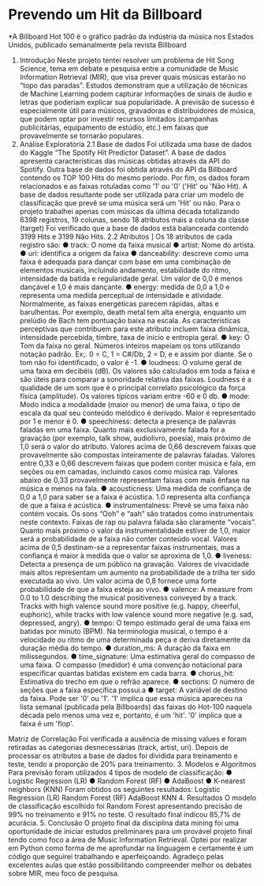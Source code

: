 # Prevendo um Hit da Billboard


*A Billboard Hot 100 é o gráfico padrão da indústria da música nos Estados Unidos, publicado
semanalmente pela revista Billboard

1. Introdução
Neste projeto tentei resolver um problema de Hit Song Science, tema em debate
e pesquisa entre a comunidade de Music Information Retrieval (MIR), que visa
prever quais músicas estarão no “topo das paradas”. Estudos demonstram que a
utilização de técnicas de Machine Learning podem capturar informações de
sinais de áudio e letras que poderiam explicar sua popularidade.
A previsão de sucesso é especialmente útil para músicos, gravadoras e
distribuidores de música, que podem optar por investir recursos limitados
(campanhas publicitárias, equipamento de estúdio, etc.) em faixas que
provavelmente se tornarão populares.
2. Análise Exploratória
2.1 Base de dados
Foi utilizada uma base de dados do Kaggle “The Spotify Hit Predictor Dataset”. A
base de dados apresenta características das músicas obtidas através da API do
Spotify. Outra base de dados foi obtida através do API da Billboard contendo os
TOP 100 Hits do mesmo período. Por fim, os dados foram relacionados e as
faixas rotuladas como '1' ou '0' ('Hit' ou 'Não Hit). A base de dados resultante
pode ser utilizada para criar um modelo de classificação que prevê se uma
música será um 'Hit' ou não.
Para o projeto trabalhei apenas com músicas da última década totalizando 6398
registros, 19 colunas, sendo 18 atributos mais a coluna da classe (target)
Foi verificado que a base de dados está balanceada contendo 3199 Hits e 3199
Não Hits.
2.2 Atributos
]
Os 18 atributos de cada registro são:
● track: O nome da faixa musical
● artist: Nome do artista.
● url: identifica a origem da faixa
● danceability: descreve como uma faixa é adequada para dançar com base em uma
combinação de elementos musicais, incluindo andamento, estabilidade do ritmo,
intensidade da batida e regularidade geral. Um valor de 0,0 é menos dançável e 1,0 é
mais dançante.
● energy: medida de 0,0 a 1,0 e representa uma medida perceptual de intensidade e
atividade. Normalmente, as faixas energéticas parecem rápidas, altas e barulhentas.
Por exemplo, death metal tem alta energia, enquanto um prelúdio de Bach tem
pontuação baixa na escala. As características perceptivas que contribuem para este
atributo incluem faixa dinâmica, intensidade percebida, timbre, taxa de início e entropia
geral.
● key: O Tom da faixa no geral. Números inteiros mapeiam os tons utilizando notação
padrão. Ex\;. 0 = C, 1 = C#/Db, 2 = D, e e assim por diante. Se o tom não foi
identificado, o valor é -1.
● loudness: O volume geral de uma faixa em decibéis (dB). Os valores são calculados
em toda a faixa e são úteis para comparar a sonoridade relativa das faixas. Loudness é
a qualidade de um som que é o principal correlato psicológico da força física
(amplitude). Os valores típicos variam entre -60 e 0 db.
● mode: Modo indica a modalidade (maior ou menor) de uma faixa, o tipo de escala da
qual seu conteúdo melódico é derivado. Maior é representado por 1 e menor é 0.
● speechiness: detecta a presença de palavras faladas em uma faixa. Quanto mais
exclusivamente falada for a gravação (por exemplo, talk show, audiolivro, poesia), mais
próximo de 1,0 será o valor do atributo. Valores acima de 0,66 descrevem faixas que
provavelmente são compostas inteiramente de palavras faladas. Valores entre 0,33 e
0,66 descrevem faixas que podem conter música e fala, em seções ou em camadas,
incluindo casos como música rap. Valores abaixo de 0,33 provavelmente representam
faixas com mais ênfase na música e menos na fala.
● acousticness: Uma medida de confiança de 0,0 a 1,0 para saber se a faixa é acústica.
1.0 representa alta confiança de que a faixa é acústica.
● instrumentalness: Prevê se uma faixa não contém vocais. Os sons “Ooh” e “aah” são
tratados como instrumentais neste contexto. Faixas de rap ou palavra falada são
claramente “vocais”. Quanto mais próximo o valor da instrumentalidade estiver de 1,0,
maior será a probabilidade de a faixa não conter conteúdo vocal. Valores acima de 0,5
destinam-se a representar faixas instrumentais, mas a confiança é maior à medida que
o valor se aproxima de 1,0.
● liveness: Detecta a presença de um público na gravação. Valores de vivacidade mais
altos representam um aumento na probabilidade de a trilha ter sido executada ao vivo.
Um valor acima de 0,8 fornece uma forte probabilidade de que a faixa esteja ao vivo.
● valence: A measure from 0.0 to 1.0 describing the musical positiveness conveyed by a
track. Tracks with high valence sound more positive (e.g. happy, cheerful, euphoric),
while tracks with low valence sound more negative (e.g. sad, depressed, angry).
● tempo: O tempo estimado geral de uma faixa em batidas por minuto (BPM). Na
terminologia musical, o tempo é a velocidade ou ritmo de uma determinada peça e
deriva diretamente da duração média do tempo.
● duration_ms: A duração da faixa em milissegundos.
● time_signature: Uma estimativa geral do compasso de uma faixa. O compasso
(medidor) é uma convenção notacional para especificar quantas batidas existem em
cada barra.
● chorus_hit: Estimativa do trecho em que o refrão aparece.
● sections: O número de seções que a faixa específica possui.a
● target: A variável de destino da faixa. Pode ser '0' ou '1'. '1' implica que essa música
apareceu na lista semanal (publicada pela Billboards) das faixas do Hot-100 naquela
década pelo menos uma vez e, portanto, é um 'hit'. '0' implica que a faixa é um 'flop'.


Matriz de Correlação
Foi verificada a ausência de missing values e foram retiradas as categorias
desnecessárias (track, artist, uri). Depois de processar os atributos a base de
dados foi dividida para treinamento e teste, tendo a proporção de 20% para
treinamento.
3. Modelos e Algoritmos
Para previsão foram utilizados 4 tipos de modelo de classificação:
● Logistic Regression (LR)
● Random Forest (RF)
● AdaBoost
● K-nearest neighbors (KNN)
Foram obtidos os seguintes resultados:
Logistic Regression (LR)
Random Forest (RF)
AdaBoost
KNN
4. Resultados
O modelo de classificação escolhido foi Random Forest apresentando precisão
de 99% no treinamento e 91% no teste. O resultado final indicou 85,7% de
acurácia.
5. Conclusão
O projeto final da disciplina data mining foi uma oportunidade de iniciar estudos
preliminares para um provável projeto final tendo como foco a área de Music
Information Retrieval. Optei por realizar em Python como forma de me
aprofundar na linguagem e certamente é um código que seguirei trabalhando e
aperfeiçoando. Agradeço pelas excelentes aulas que estão possibilitando
compreender melhor os debates sobre MIR, meu foco de pesquisa.
